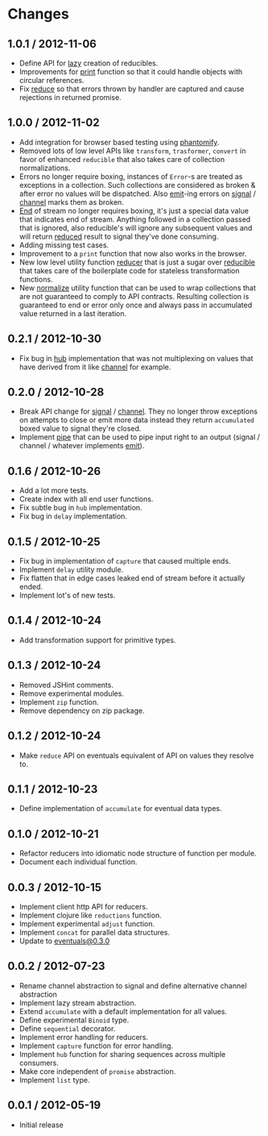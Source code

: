 # Changes

## 1.0.1 / 2012-11-06

  - Define API for [lazy](./lazy.js) creation of reducibles.
  - Improvements for [print][] function so that it could handle objects with
    circular references.
  - Fix [reduce][] so that errors thrown by handler are captured and cause
    rejections in returned promise.

## 1.0.0 / 2012-11-02

  - Add integration for browser based testing using [phantomify][].
  - Removed lots of low level APIs like `transform`, `trasformer`, `convert`
    in favor of enhanced `reducible` that also takes care of collection
    normalizations.
  - Errors no longer require boxing, instances of `Error`-s are treated as
    exceptions in a collection. Such collections are considered as broken &
    after error no values will be dispatched. Also [emit](./emit.js)-ing
    errors on [signal](./signal.js) / [channel](./channel.js) marks them
    as broken.
  - [End](./end.js) of stream no longer requires boxing, it's just a special
    data value that indicates end of stream. Anything followed in a collection
    passed that is ignored, also reducible's will ignore any subsequent values
    and will return [reduced](./reduced.js) result to signal they've done
    consuming.
  - Adding missing test cases.
  - Improvement to a `print` function that now also works in the browser.
  - New low level utility function [reducer](./reducer.js) that is just a sugar
    over [reducible](./reducible.js) that takes care of the boilerplate code
    for stateless transformation functions.
  - New [normalize](./normalize.js) utility function that can be used to wrap
    collections that are not guaranteed to comply to API contracts. Resulting
    collection is guaranteed to end or error only once and always pass in
    accumulated value returned in a last iteration.

## 0.2.1 / 2012-10-30

  - Fix bug in [hub](./hub.js) implementation that was not multiplexing on
    values that have derived from it like [channel](./channel.js) for example.

## 0.2.0 / 2012-10-28

  - Break API change for [signal](./signal.js) / [channel](./channel.js).
    They no longer throw exceptions on attempts to close or emit more data
    instead they return `accumulated` boxed value to signal they're closed.
  - Implement [pipe](./pipe.js) that can be used to pipe input right to an
    output (signal / channel / whatever implements [emit](./emit.js)).

## 0.1.6 / 2012-10-26

  - Add a lot more tests.
  - Create index with all end user functions.
  - Fix subtle bug in `hub` implementation.
  - Fix bug in `delay` implementation.

## 0.1.5 / 2012-10-25

  - Fix bug in implementation of `capture` that caused multiple ends.
  - Implement `delay` utility module.
  - Fix flatten that in edge cases leaked end of stream before it actually ended.
  - Implement lot's of new tests.

## 0.1.4 / 2012-10-24

  - Add transformation support for primitive types.

## 0.1.3 / 2012-10-24

  - Removed JSHint comments.
  - Remove experimental modules.
  - Implement `zip` function.
  - Remove dependency on zip package.

## 0.1.2 / 2012-10-24

  - Make `reduce` API on eventuals equivalent of API on values they resolve to.

## 0.1.1 / 2012-10-23

  - Define implementation of `accumulate` for eventual data types.

## 0.1.0 / 2012-10-21

  - Refactor reducers into idiomatic node structure of function per module.
  - Document each individual function.

## 0.0.3 / 2012-10-15

  - Implement client http API for reducers.
  - Implement clojure like `reductions` function.
  - Implement experimental `adjust` function.
  - Implement `concat` for parallel data structures.
  - Update to eventuals@0.3.0

## 0.0.2 / 2012-07-23

  - Rename channel abstraction to signal and define alternative
    channel abstraction
  - Implement lazy stream abstraction.
  - Extend `accumulate` with a default implementation for all values.
  - Define experimental `Binoid` type.
  - Define `sequential` decorator.
  - Implement error handling for reducers.
  - Implement `capture` function for error handling.
  - Implement `hub` function for sharing sequences across multiple consumers.
  - Make core independent of `promise` abstraction.
  - Implement `list` type.

## 0.0.1 / 2012-05-19

  - Initial release


[phantomify]:https://github.com/Gozala/phantomify
[print]:./debug/print.js
[reduce]:./reduce.js
